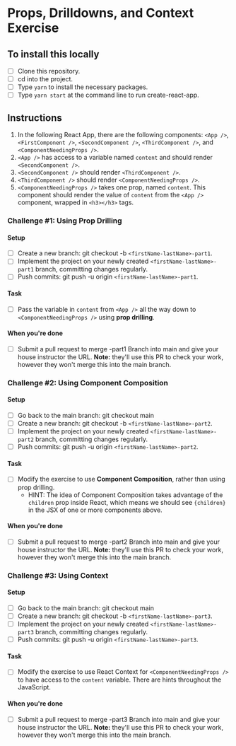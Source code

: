# Props, Drilldowns, and Context Exercise

## To install this locally

- [ ] Clone this repository.
- [ ] cd into the project.
- [ ] Type `yarn` to install the necessary packages.
- [ ] Type `yarn start` at the command line to run create-react-app.

## Instructions

1. In the following React App, there are the following components: `<App />`, `<FirstComponent />`, `<SecondComponent />`, `<ThirdComponent />`, and `<ComponentNeedingProps />`.
2. `<App />` has access to a variable named `content` and should render `<SecondComponent />`.
3. `<SecondComponent />` should render `<ThirdComponent />`.
4. `<ThirdComponent />` should render `<ComponentNeedingProps />`.
5. `<ComponentNeedingProps />` takes one prop, named `content`. This component should render the value of `content` from the `<App />` component, wrapped in `<h3></h3>` tags.

### Challenge #1: Using Prop Drilling

#### Setup

- [ ] Create a new branch: git checkout -b `<firstName-lastName>-part1`.
- [ ] Implement the project on your newly created `<firstName-lastName>-part1` branch, committing changes regularly.
- [ ] Push commits: git push -u origin `<firstName-lastName>-part1`.

#### Task

- [ ] Pass the variable in `content` from `<App />` all the way down to `<ComponentNeedingProps />` using **prop drilling**.

#### When you're done

- [ ] Submit a pull request to merge <firstName-lastName>-part1 Branch into main and give your house instructor the URL. **Note:** they'll use this PR to check your work, however they won't merge this into the main branch.

### Challenge #2: Using Component Composition

#### Setup

- [ ] Go back to the main branch: git checkout main
- [ ] Create a new branch: git checkout -b `<firstName-lastName>-part2`.
- [ ] Implement the project on your newly created `<firstName-lastName>-part2` branch, committing changes regularly.
- [ ] Push commits: git push -u origin `<firstName-lastName>-part2`.

#### Task

- [ ] Modify the exercise to use **Component Composition**, rather than using prop drilling.
  - HINT: The idea of Component Composition takes advantage of the `children` prop inside React, which means we should see `{children}` in the JSX of one or more components above.

#### When you're done

- [ ] Submit a pull request to merge <firstName-lastName>-part2 Branch into main and give your house instructor the URL. **Note:** they'll use this PR to check your work, however they won't merge this into the main branch.

### Challenge #3: Using Context

#### Setup

- [ ] Go back to the main branch: git checkout main
- [ ] Create a new branch: git checkout -b `<firstName-lastName>-part3`.
- [ ] Implement the project on your newly created `<firstName-lastName>-part3` branch, committing changes regularly.
- [ ] Push commits: git push -u origin `<firstName-lastName>-part3`.

#### Task

- [ ] Modify the exercise to use React Context for `<ComponentNeedingProps />` to have access to the `content` variable. There are hints throughout the JavaScript.

#### When you're done

- [ ] Submit a pull request to merge <firstName-lastName>-part3 Branch into main and give your house instructor the URL. **Note:** they'll use this PR to check your work, however they won't merge this into the main branch.
